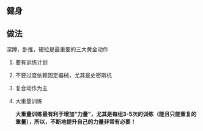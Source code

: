 ## 健身

## 做法

深蹲，卧推，硬拉是最重要的三大黄金动作

1. 要有训练计划

2. 不要过度依赖固定器械，尤其是史密斯机

3. 复合动作为主

4. 大重量训练

   **大重量训练最有利于增加“力量”，尤其是每组3-5次的训练（能且只能重复的重量），所以，不断地提升自己的力量非常有必要！**